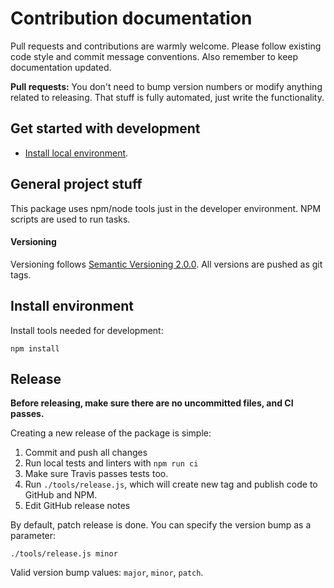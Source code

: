 # Contribution documentation

Pull requests and contributions are warmly welcome.
Please follow existing code style and commit message conventions. Also remember to keep documentation
updated.

**Pull requests:** You don't need to bump version numbers or modify anything related to releasing. That stuff is fully automated, just write the functionality.

## Get started with development

* [Install local environment](#install-environment).

## General project stuff

This package uses npm/node tools just in the developer environment. NPM scripts
are used to run tasks.

#### Versioning

Versioning follows [Semantic Versioning 2.0.0](http://semver.org/).
All versions are pushed as git tags.

## Install environment

Install tools needed for development:

    npm install

## Release

**Before releasing, make sure there are no uncommitted files,
and CI passes.**

Creating a new release of the package is simple:

1. Commit and push all changes
2. Run local tests and linters with `npm run ci`
3. Make sure Travis passes tests too.
4. Run `./tools/release.js`, which will create new tag and publish code to GitHub and NPM.
5. Edit GitHub release notes

By default, patch release is done. You can specify the version bump as a parameter:

    ./tools/release.js minor

Valid version bump values: `major`, `minor`, `patch`.
